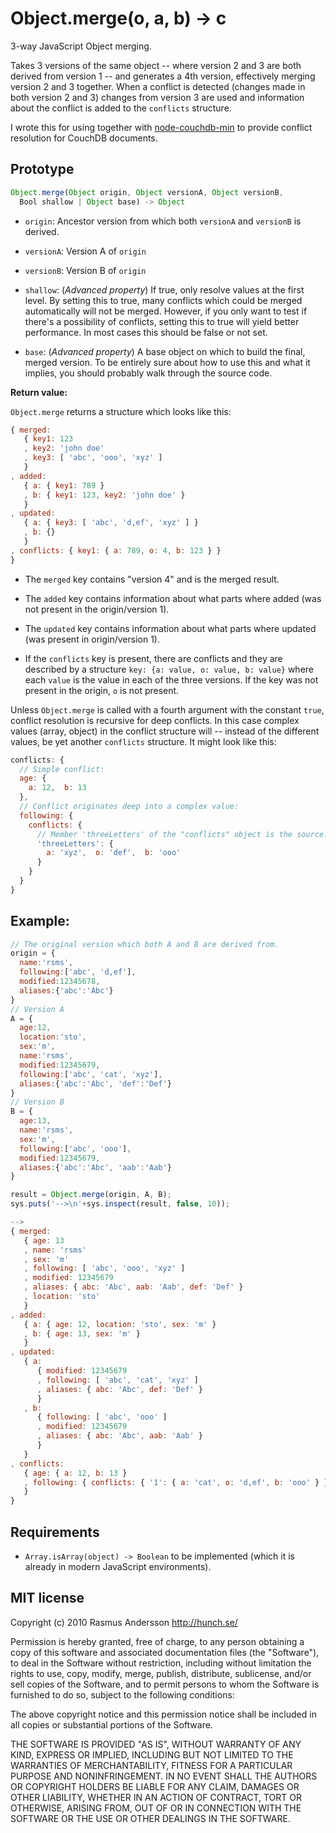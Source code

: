 # Object.merge(o, a, b) -> c

3-way JavaScript Object merging.

Takes 3 versions of the same object -- where version 2 and 3 are both derived from version 1 -- and generates a 4th version, effectively merging version 2 and 3 together. When a conflict is detected (changes made in both version 2 and 3) changes from version 3 are used and information about the conflict is added to the `conflicts` structure.

I wrote this for using together with [node-couchdb-min](http://github.com/rsms/node-couchdb-min) to provide conflict resolution for CouchDB documents.

## Prototype

```javascript
Object.merge(Object origin, Object versionA, Object versionB,
  Bool shallow | Object base) -> Object
```

- `origin`: Ancestor version from which both `versionA` and `versionB` is derived.

- `versionA`: Version A of `origin`

- `versionB`: Version B of `origin`

- `shallow`: (*Advanced property*) If true, only resolve values at the first level. By setting this to true, many conflicts which could be merged automatically will not be merged. However, if you only want to test if there's a possibility of conflicts, setting this to true will yield better performance. In most cases this should be false or not set. 

- `base`: (*Advanced property*) A base object on which to build the final, merged version. To be entirely sure about how to use this and what it implies, you should probably walk through the source code.


**Return value:**

`Object.merge` returns a structure which looks like this:

```javascript
{ merged: 
   { key1: 123
   , key2: 'john doe'
   , key3: [ 'abc', 'ooo', 'xyz' ]
   }
, added: 
   { a: { key1: 789 }
   , b: { key1: 123, key2: 'john doe' }
   }
, updated: 
   { a: { key3: [ 'abc', 'd,ef', 'xyz' ] }
   , b: {}
   }
, conflicts: { key1: { a: 789, o: 4, b: 123 } }
}
```

- The `merged` key contains "version 4" and is the merged result.

- The `added` key contains information about what parts where added (was not 
  present in the origin/version 1).

- The `updated` key contains information about what parts where updated (was 
  present in origin/version 1).

- If the `conflicts` key is present, there are conflicts and they are described
  by a structure `key: {a: value, o: value, b: value}` where each `value` is the
  value in each of the three versions. If the key was not present in the origin,
  `o` is not present. 

Unless `Object.merge` is called with a fourth argument with the constant `true`, conflict resolution is recursive for deep conflicts. In this case complex values (array, object) in the conflict structure will -- instead of the different values, be yet another `conflicts` structure. It might look like this:

```javascript
conflicts: {
  // Simple conflict:
  age: { 
    a: 12,  b: 13
  },
  // Conflict originates deep into a complex value:
  following: {
    conflicts: {
      // Member 'threeLetters' of the "conflicts" object is the source:
      'threeLetters': {
        a: 'xyz',  o: 'def',  b: 'ooo'
      }
    }
  }
}
```


## Example:

```javascript
// The original version which both A and B are derived from.
origin = {
  name:'rsms', 
  following:['abc', 'd,ef'],
  modified:12345678,
  aliases:{'abc':'Abc'}
}
// Version A
A = {
  age:12, 
  location:'sto', 
  sex:'m', 
  name:'rsms', 
  modified:12345679,
  following:['abc', 'cat', 'xyz'],
  aliases:{'abc':'Abc', 'def':'Def'}
}
// Version B
B = {
  age:13, 
  name:'rsms', 
  sex:'m', 
  following:['abc', 'ooo'], 
  modified:12345679, 
  aliases:{'abc':'Abc', 'aab':'Aab'}
}

result = Object.merge(origin, A, B);
sys.puts('-->\n'+sys.inspect(result, false, 10));

-->
{ merged: 
   { age: 13
   , name: 'rsms'
   , sex: 'm'
   , following: [ 'abc', 'ooo', 'xyz' ]
   , modified: 12345679
   , aliases: { abc: 'Abc', aab: 'Aab', def: 'Def' }
   , location: 'sto'
   }
, added: 
   { a: { age: 12, location: 'sto', sex: 'm' }
   , b: { age: 13, sex: 'm' }
   }
, updated: 
   { a: 
      { modified: 12345679
      , following: [ 'abc', 'cat', 'xyz' ]
      , aliases: { abc: 'Abc', def: 'Def' }
      }
   , b: 
      { following: [ 'abc', 'ooo' ]
      , modified: 12345679
      , aliases: { abc: 'Abc', aab: 'Aab' }
      }
   }
, conflicts: 
   { age: { a: 12, b: 13 }
   , following: { conflicts: { '1': { a: 'cat', o: 'd,ef', b: 'ooo' } } }
   }
}
```

## Requirements

- `Array.isArray(object) -> Boolean` to be implemented (which it is already in modern JavaScript environments).

## MIT license

Copyright (c) 2010 Rasmus Andersson <http://hunch.se/>

Permission is hereby granted, free of charge, to any person obtaining a copy
of this software and associated documentation files (the "Software"), to deal
in the Software without restriction, including without limitation the rights
to use, copy, modify, merge, publish, distribute, sublicense, and/or sell
copies of the Software, and to permit persons to whom the Software is
furnished to do so, subject to the following conditions:

The above copyright notice and this permission notice shall be included in
all copies or substantial portions of the Software.

THE SOFTWARE IS PROVIDED "AS IS", WITHOUT WARRANTY OF ANY KIND, EXPRESS OR
IMPLIED, INCLUDING BUT NOT LIMITED TO THE WARRANTIES OF MERCHANTABILITY,
FITNESS FOR A PARTICULAR PURPOSE AND NONINFRINGEMENT. IN NO EVENT SHALL THE
AUTHORS OR COPYRIGHT HOLDERS BE LIABLE FOR ANY CLAIM, DAMAGES OR OTHER
LIABILITY, WHETHER IN AN ACTION OF CONTRACT, TORT OR OTHERWISE, ARISING FROM,
OUT OF OR IN CONNECTION WITH THE SOFTWARE OR THE USE OR OTHER DEALINGS IN
THE SOFTWARE.
